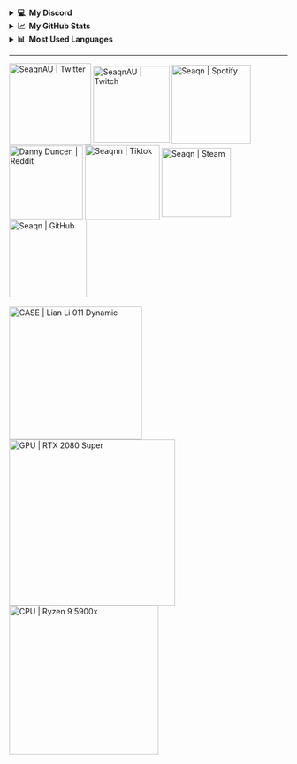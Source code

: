 <details>
  <summary><b>💻&nbsp;&nbsp;My Discord</b></summary>
  <br/>
  <p align="center"><br>
 <p align="center"><br>
  <a href="https://discord.com/users/611115652471717906">
    <img src="https://lanyard-profile-readme.vercel.app/api/611115652471717906?hideDiscrim=true&bg=2e3440&borderRadius=5px"/>
     </a>
  </p>
</details>
<details>
  <summary><b>📈&nbsp;&nbsp;My GitHub Stats</b></summary>
  <br/>
  <p align="center"><br>
  <a href="https://github.com/seaqn">
    <img src="https://github-readme-stats.vercel.app/api?username=Seaqn&theme=nord&show_icons=true&count_private=true&hide_border=true&include_all_commits=true&custom_title=Seaqn%27s+Stats&layout=compact"/>
     </a>
    <p align="center">
  <img src="https://komarev.com/ghpvc/?username=Seaqn&label=Views&color=2e3440&label=Profile Visits"/>
</p>
</details>
<details>
  <summary><b>📊&nbsp;&nbsp;Most Used Languages</b></summary>
  <br/>
  <p align="center"><br>
 <p align="center"><br>
  <a href="https://github.com/seaqn">
    <img src="https://github-readme-stats.vercel.app/api/top-langs/?username=the-repo-club&theme=nord&show_icons=true&count_private=true&hide_border=true&include_all_commits=true&custom_title=Seaqn%27s+Top+Languages&layout=compact"/>
     </a>
  </p>
</details>

---

[<img align="center" alt="SeaqnAU | Twitter" width="148px" src="https://img.shields.io/badge/Twitter-1DA1F2?style=for-the-badge&logo=twitter&logoColor=white" />][twitter]
[<img align="center" alt="SeaqnAU | Twitch" width="138px" src="https://img.shields.io/badge/Twitch-9146FF?style=for-the-badge&logo=twitch&logoColor=white" />][twitch]
[<img align="center" alt="Seaqn | Spotify" width="143px" src="https://img.shields.io/badge/Spotify-1ED760?&style=for-the-badge&logo=spotify&logoColor=white" />][spotify]
[<img align="center" alt="Danny Duncen | Reddit" width="133px" src="https://img.shields.io/badge/Reddit-FF4500?style=for-the-badge&logo=reddit&logoColor=white" />][reddit]
[<img align="center" alt="Seaqnn | Tiktok" width="135px" src="https://img.shields.io/badge/TikTok-fe2c55?style=for-the-badge&logo=tiktok&logoColor=white" />][tiktok]
[<img align="center" alt="Seaqn | Steam" width="125px" src="https://img.shields.io/badge/Steam-2a475e?style=for-the-badge&logo=steam&logoColor=white" />][steam]
[<img align="center" alt="Seaqn | GitHub" width="140px" src="https://img.shields.io/badge/GitHub-161b22?style=for-the-badge&logo=github&logoColor=white" />][website]
<br>
<br>
[<img align="center" alt="CASE | Lian Li 011 Dynamic" width="240px" src="https://img.shields.io/badge/Windows-10_PRO-0078D6?style=for-the-badge&logo=windows&logoColor=white" />][WINDOWS]
[<img align="center" alt="GPU | RTX 2080 Super" width="300px" src="https://img.shields.io/badge/NVIDIA-RTX 2080 SUPER-76B900?style=for-the-badge&logo=nvidia&logoColor=white" />][GPU]
[<img align="center" alt="CPU | Ryzen 9 5900x" width="270px" src="https://img.shields.io/badge/AMD-Ryzen_9_5900X-ED1C24?style=for-the-badge&logo=amd&logoColor=white" />][CPU]


[website]: https://github.com/Seaqn/
[twitter]: https://twitter.com/SeaqnAU
[reddit]: https://www.reddit.com/user/DannyDuncen
[steam]: https://steamcommunity.com/profiles/76561199013832565/
[twitch]: https://www.twitch.tv/seaqnau
[spotify]: https://open.spotify.com/user/mjt1x88vsbnhbaj9ctpej6bas?si=5343eca7dfe54aba
[tiktok]: https://www.tiktok.com/@seaqnn?lang=en

[GPU]: https://www.gigabyte.com/au/Graphics-Card/GV-N208SAORUS-8GC#kf
[CPU]: https://www.amd.com/en/products/cpu/amd-ryzen-9-5900x
[WINDOWS]: https://www.microsoft.com/en-au/software-download/windows10
